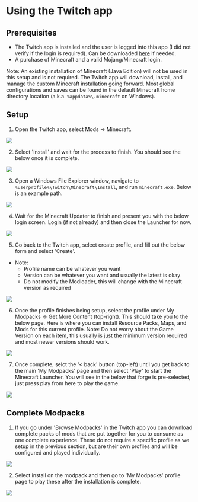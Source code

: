 # Using the Twitch app

## Prerequisites
- The Twitch app is installed and the user is logged into this app (I did not verify if the login is required). Can be downloaded [here](https://desktop.twitchsvc.net/installer/windows/TwitchSetup.exe) if needed.
- A purchase of Minecraft and a valid Mojang/Minecraft login.

Note: An existing installation of Minecraft (Java Edition) will not be used in this setup and is not required. The Twitch app will download, install, and manage the custom Minecraft installation going forward. Most global configurations and saves can be found in the default Minecraft home directory location (a.k.a. `%appdata%\.minecraft` on Windows).

## Setup
1. Open the Twitch app, select Mods -> Minecraft.

![](img/figure1.png)

2. Select 'Install' and wait for the process to finish. You should see the below once it is complete.

![](img/figure2.png)

3. Open a Windows File Explorer window, navigate to `%userprofile%\Twitch\Minecraft\Install`, and run `minecraft.exe`. Below is an example path.

![](img/figure3.png)

4. Wait for the Minecraft Updater to finish and present you with the below login screen. Login (if not already) and then close the Launcher for now.

![](img/figure4.png)

5. Go back to the Twitch app, select create profile, and fill out the below form and select 'Create'.
- Note: 
  - Profile name can be whatever you want
  - Version can be whatever you want and usually the latest is okay
  - Do not modify the Modloader, this will change with the Minecraft version as required

![](img/figure5.png)

6. Once the profile finishes being setup, select the profile under My Modpacks -> Get More Content (top-right). This should take you to the below page. Here is where you can install Resource Packs, Maps, and Mods for this current profile. Note: Do not worry about the Game Version on each item, this usually is just the minimum version required and most newer versions should work.

![](img/figure6.png)

7. Once complete, selct the '< back' button (top-left) until you get back to the main 'My Modpacks' page and then select 'Play' to start the Minecraft Launcher. You will see in the below that forge is pre-selected, just press play from here to play the game.

![](img/figure7.png)

## Complete Modpacks
1. If you go under 'Browse Modpacks' in the Twitch app you can download complete packs of mods that are put together for you to consume as one complete experience. These do not require a specific profile as we setup in the previous section, but are their own profiles and will be configured and played individually.

![](img/figure8.png)

2. Select install on the modpack and then go to 'My Modpacks' profile page to play these after the installation is complete. 

![](img/figure9.png)
